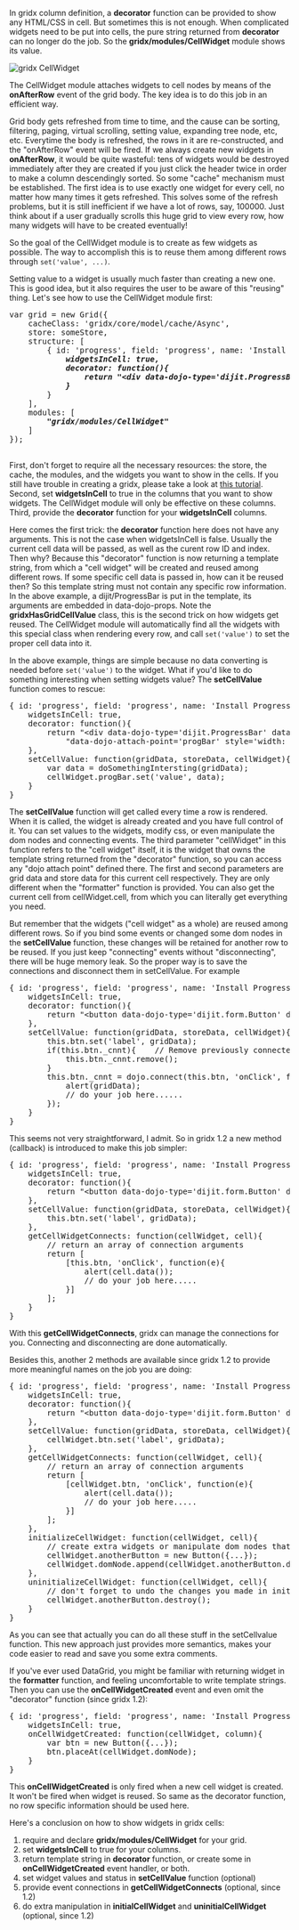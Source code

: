 In gridx column definition, a **decorator** function can be provided to show any HTML/CSS in cell. But sometimes this is not enough. When complicated widgets need to be put into cells, the pure string returned from **decorator** can no longer do the job.  So the **gridx/modules/CellWidget** module shows its value.

![gridx CellWidget](http://oria.github.io/gridx/tutor/image/gridx-12.png)

The CellWidget module attaches widgets to cell nodes by means of the **onAfterRow** event of the grid body. The key idea is to do this job in an efficient way. 

Grid body gets refreshed from time to time, and the cause can be sorting, filtering, paging, virtual scrolling, setting value, expanding tree node, etc, etc. Everytime the body is refreshed, the rows in it are re-constructed, and the "onAfterRow" event will be fired. If we always create new widgets in **onAfterRow**, it would be quite wasteful: tens of widgets would be destroyed immediately after they are created if you just click the header twice in order to make a column descendingly sorted. So some "cache" mechanism must be established. The first idea is to use exactly one widget for every cell, no matter how many times it gets refreshed. This solves some of the refresh problems, but it is still inefficient if we have a lot of rows, say, 100000. Just think about if a user gradually scrolls this huge grid to view every row, how many widgets will have to be created eventually!

So the goal of the CellWidget module is to create as few widgets as possible. The way to accomplish this is to reuse them among different rows through `set('value', ...)`. 

Setting value to a widget is usually much faster than creating a new one. This is good idea, but it also requires the user to be aware of this "reusing" thing. Let's see how to use the CellWidget module first:

<pre>
var grid = new Grid({
	cacheClass: 'gridx/core/model/cache/Async',
	store: someStore,
	structure: [
		{ id: 'progress', field: 'progress', name: 'Install Progress',
			<b><i>widgetsInCell: true,
			decorator: function(){
				return "&lt;div data-dojo-type='dijit.ProgressBar' data-dojo-props='maximum: 1' " + "class='gridxHasGridCellValue' style='width: 100%;'&gt;&lt;/div&gt;";
			}</i></b>
		}
	],
	modules: [
		<b><i>"gridx/modules/CellWidget"</i></b>
	]
});

</pre>

First, don't forget to require all the necessary resources: the store, the cache, the modules, and the widgets you want to show in the cells. If you still have trouble in creating a gridx, please take a look at [this tutorial](https://github.com/oria/gridx/wiki/Create-the-Simplest-Gridx).
Second, set **widgetsInCell** to true in the columns that you want to show widgets. The CellWidget module will only be effective on these columns.
Third, provide the **decorator** function for your **widgetsInCell** columns.

Here comes the first trick: the **decorator** function here does not have any arguments. This is not the case when widgetsInCell is false. Usually the current cell data will be passed, as well as the curent row ID and index. Then why? Because this "decorator" function is now returning a template string, from which a "cell widget" will be created and reused among different rows. If some specific cell data is passed in, how can it be reused then? So this template string must not contain any specific row information. In the above example, a dijit/ProgressBar is put in the template, its arguments are embedded in data-dojo-props. Note the **gridxHasGridCellValue** class, this is the second trick on how widgets get reused. The CellWidget module will automatically find all the widgets with this special class when rendering every row, and call `set('value')` to set the proper cell data into it.

In the above example, things are simple because no data converting is needed before `set('value')` to the widget. What if you'd like to do something interesting when setting widgets value? The **setCellValue** function comes to rescue:

<pre>
{ id: 'progress', field: 'progress', name: 'Install Progress',
	widgetsInCell: true,
	decorator: function(){
		return "&lt;div data-dojo-type='dijit.ProgressBar' data-dojo-props='maximum: 1' " +
			"data-dojo-attach-point='progBar' style='width: 100%;'&gt;&lt;/div&gt;";
	},
	setCellValue: function(gridData, storeData, cellWidget){
		var data = doSomethingIntersting(gridData);
		cellWidget.progBar.set('value', data);
	}
}
</pre>

The **setCellValue** function will get called every time a row is rendered. When it is called, the widget is already created and you have full control of it. You can set values to the widgets, modify css, or even manipulate the dom nodes and connecting events. The third parameter "cellWidget" in this function refers to the "cell widget" itself, it is the widget that owns the template string returned from the "decorator" function, so you can access any "dojo attach point" defined there. The first and second parameters are grid data and store data for this current cell respectively. They are only different when the "formatter" function is provided. You can also get the current cell from cellWidget.cell, from which you can literally get everything you need.

But remember that the widgets ("cell widget" as a whole) are reused among different rows. So if you bind some events or changed some dom nodes in the **setCellValue** function, these changes will be retained for another row to be reused. If you just keep "connecting" events without "disconnecting", there will be huge memory leak. So the proper way is to save the connections and disconnect them in setCellValue. For example

<pre>
{ id: 'progress', field: 'progress', name: 'Install Progress',
	widgetsInCell: true,
	decorator: function(){
		return "&lt;button data-dojo-type='dijit.form.Button' data-dojo-attach-point='btn'&gt;&lt;/button&gt;";
	},
	setCellValue: function(gridData, storeData, cellWidget){
		this.btn.set('label', gridData);
		if(this.btn._cnnt){    // Remove previously connected events to avoid memory leak.
			this.btn._cnnt.remove();
		}
		this.btn._cnnt = dojo.connect(this.btn, 'onClick', function(e){
			alert(gridData);
			// do your job here......
		});
	}
}
</pre>

This seems not very straightforward, I admit. So in gridx 1.2 a new method (callback) is introduced to make this job simpler:

<pre>
{ id: 'progress', field: 'progress', name: 'Install Progress',
	widgetsInCell: true,
	decorator: function(){
		return "&lt;button data-dojo-type='dijit.form.Button' data-dojo-attach-point='btn'&gt;&lt;/button&gt;";
	},
	setCellValue: function(gridData, storeData, cellWidget){
		this.btn.set('label', gridData);
	},
	getCellWidgetConnects: function(cellWidget, cell){
		// return an array of connection arguments
		return [
			[this.btn, 'onClick', function(e){
				alert(cell.data());
				// do your job here.....
			}]
		];
	}
}
</pre>

With this **getCellWidgetConnects**, gridx can manage the connections for you. Connecting and disconnecting are done automatically.

Besides this, another 2 methods are available since gridx 1.2 to provide more meaningful names on the job you are doing:

<pre>
{ id: 'progress', field: 'progress', name: 'Install Progress',
	widgetsInCell: true,
	decorator: function(){
		return "&lt;button data-dojo-type='dijit.form.Button' data-dojo-attach-point='btn'&gt;&lt;/button&gt;";
	},
	setCellValue: function(gridData, storeData, cellWidget){
		cellWidget.btn.set('label', gridData);
	},
	getCellWidgetConnects: function(cellWidget, cell){
		// return an array of connection arguments
		return [
			[cellWidget.btn, 'onClick', function(e){
				alert(cell.data());
				// do your job here.....
			}]
		];
	},
	initializeCellWidget: function(cellWidget, cell){
		// create extra widgets or manipulate dom nodes that depends on current cell context.
		cellWidget.anotherButton = new Button({...});
		cellWidget.domNode.append(cellWidget.anotherButton.domNode);
	},
	uninitializeCellWidget: function(cellWidget, cell){
		// don't forget to undo the changes you made in initializeCellWidget, so that it can be reused among different rows.
		cellWidget.anotherButton.destroy();
	}
}
</pre>

As you can see that actually you can do all these stuff in the setCellvalue function. This new approach just provides more semantics, makes your code easier to read and save you some extra comments.

If you've ever used DataGrid, you might be familiar with returning widget in the **formatter** function, and feeling uncomfortable to write template strings.  Then you can use the **onCellWidgetCreated** event and even omit the "decorator" function (since gridx 1.2):

<pre>
{ id: 'progress', field: 'progress', name: 'Install Progress',
	widgetsInCell: true,
	onCellWidgetCreated: function(cellWidget, column){
		var btn = new Button({...});
		btn.placeAt(cellWidget.domNode);
	}
}
</pre>

This **onCellWidgetCreated** is only fired when a new cell widget is created. It won't be fired when widget is reused. So same as the decorator function, no row specific information should be used here.

Here's a conclusion on how to show widgets in gridx cells:
 1. require and declare **gridx/modules/CellWidget** for your grid.
 2. set **widgetsInCell** to true for your columns.
 3. return template string in **decorator** function, or create some in **onCellWidgetCreated** event handler, or both.
 4. set widget values and status in **setCellValue** function (optional)
 5. provide event connections in **getCellWidgetConnects** (optional, since 1.2)
 6. do extra manipulation in **initialCellWidget** and **uninitialCellWidget** (optional, since 1.2)

